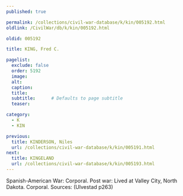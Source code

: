 ```yaml
---
published: true

permalink: /collections/civil-war-database/k/kin/005192.html
oldlink: /CivilWar/db/k/kin/005192.html

oldid: 005192

title: KING, Fred C.

pagelist:
  exclude: false
  order: 5192
  image: 
  alt:
  caption:
  title:
  subtitle:      # Defaults to page subtitle
  teaser:

category: 
  - K 
  - KIN

previous:
  title: KINDERSON, Niles
  url: /collections/civil-war-database/k/kin/005191.html  
next:
  title: KINGELAND
  url: /collections/civil-war-database/k/kin/005193.html   
---
```

Spanish-American War: Corporal. Post war: Lived at Valley City, North Dakota. Corporal. Sources: (Ulvestad p263)